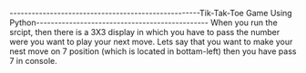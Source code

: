 ----------------------------------------------------Tik-Tak-Toe  Game  Using Python-----------------------------------------------
When you run the srcipt, then there is a 3X3 display in which you have to pass the number were you want to play your next move. Lets say that you want to make your nest move on 7 position (which is located in bottam-left) then you have pass 7 in console.
